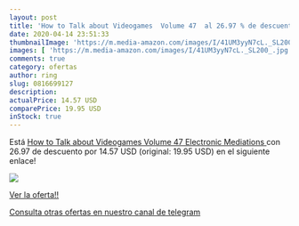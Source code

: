 ```yaml
---
layout: post
title: 'How to Talk about Videogames  Volume 47  al 26.97 % de descuento'
date: 2020-04-14 23:51:33
thumbnailImage: 'https://m.media-amazon.com/images/I/41UM3yyN7cL._SL200_.jpg'
images: [ 'https://m.media-amazon.com/images/I/41UM3yyN7cL._SL200_.jpg' ]
comments: true
category: ofertas
author: ring
slug: 0816699127
description:
actualPrice: 14.57 USD
comparePrice: 19.95 USD
inStock: true
---
```


Está [How to Talk about Videogames  Volume 47   Electronic Mediations ](https://www.amazon.com/dp/0816699127/?tag=redken08-20) con 26.97 de descuento por 14.57 USD (original: 19.95 USD) en el siguiente enlace!

[![](https://m.media-amazon.com/images/I/41UM3yyN7cL._SL200_.jpg)](https://www.amazon.com/dp/0816699127/?tag=redken08-20)

[Ver la oferta!!](https://www.amazon.com/dp/0816699127/?tag=redken08-20)

[Consulta otras ofertas en nuestro canal de telegram](https://t.me/s/ofertas25)
